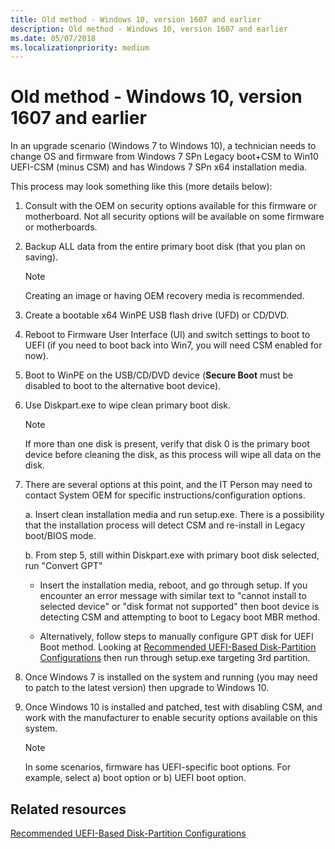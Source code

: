 ```yaml
---
title: Old method - Windows 10, version 1607 and earlier
description: Old method - Windows 10, version 1607 and earlier
ms.date: 05/07/2018
ms.localizationpriority: medium
---
```


# Old method - Windows 10, version 1607 and earlier

In an upgrade scenario (Windows 7 to Windows 10), a technician needs to change OS and firmware from Windows 7 SPn Legacy boot+CSM to Win10 UEFI-CSM (minus CSM) and has Windows 7 SPn x64 installation media.

This process may look something like this (more details below):

1. Consult with the OEM on security options available for this firmware or motherboard. Not all security options will be available on some firmware or motherboards.

2. Backup ALL data from the entire primary boot disk (that you plan on saving).

    > [!NOTE]
    > Creating an image or having OEM recovery media is recommended.

3. Create a bootable x64 WinPE USB flash drive (UFD) or CD/DVD.

4. Reboot to Firmware User Interface (UI) and switch settings to boot to UEFI (if you need to boot back into Win7, you will need CSM enabled for now).

5. Boot to WinPE on the USB/CD/DVD device (**Secure Boot** must be disabled to boot to the alternative boot device).

6. Use Diskpart.exe to wipe clean primary boot disk.

    > [!NOTE]
    > If more than one disk is present, verify that disk 0 is the primary boot device before cleaning the disk, as this process will wipe all data on the disk.

7. There are several options at this point, and the IT Person may need to contact System OEM for specific instructions/configuration options.

    a.  Insert clean installation media and run setup.exe. There is a possibility that the installation process will detect CSM and re-install in Legacy boot/BIOS mode.

    b.  From step 5, still within Diskpart.exe with primary boot disk selected, run "Convert GPT"

      - Insert the installation media, reboot, and go through setup. If you encounter an error message with similar text to "cannot install to selected device" or "disk format not supported" then boot device is detecting CSM and attempting to boot to Legacy boot MBR method.

      - Alternatively, follow steps to manually configure GPT disk for UEFI Boot method. Looking at [Recommended UEFI-Based Disk-Partition Configurations](/previous-versions/windows/it-pro/windows-7/dd744301(v=ws.10)) then run through setup.exe targeting 3rd partition.

8. Once Windows 7 is installed on the system and running (you may need to patch to the latest version) then upgrade to Windows 10.

9. Once Windows 10 is installed and patched, test with disabling CSM, and work with the manufacturer to enable security options available on this system.

    > [!NOTE]
    > In some scenarios, firmware has UEFI-specific boot options. For example, select a) boot option or b) UEFI boot option.

## Related resources

[Recommended UEFI-Based Disk-Partition Configurations](/previous-versions/windows/it-pro/windows-7/dd744301(v=ws.10))